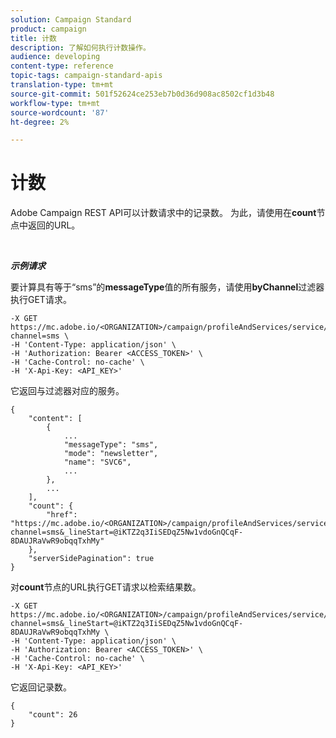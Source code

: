 ```yaml
---
solution: Campaign Standard
product: campaign
title: 计数
description: 了解如何执行计数操作。
audience: developing
content-type: reference
topic-tags: campaign-standard-apis
translation-type: tm+mt
source-git-commit: 501f52624ce253eb7b0d36d908ac8502cf1d3b48
workflow-type: tm+mt
source-wordcount: '87'
ht-degree: 2%

---
```



# 计数

Adobe Campaign REST API可以计数请求中的记录数。 为此，请使用在&#x200B;**count**&#x200B;节点中返回的URL。

<br/>

***示例请求***

要计算具有等于“sms”的&#x200B;**messageType**&#x200B;值的所有服务，请使用&#x200B;**byChannel**&#x200B;过滤器执行GET请求。

```
-X GET https://mc.adobe.io/<ORGANIZATION>/campaign/profileAndServices/service/byChannel?channel=sms \
-H 'Content-Type: application/json' \
-H 'Authorization: Bearer <ACCESS_TOKEN>' \
-H 'Cache-Control: no-cache' \
-H 'X-Api-Key: <API_KEY>'
```

它返回与过滤器对应的服务。

```
{
    "content": [
        {
            ...
            "messageType": "sms",
            "mode": "newsletter",
            "name": "SVC6",
            ...
        },
        ...
    ],
    "count": {
        "href": "https://mc.adobe.io/<ORGANIZATION>/campaign/profileAndServices/service/byChannel/_count?channel=sms&_lineStart=@iKTZ2q3IiSEDqZ5Nw1vdoGnQCqF-8DAUJRaVwR9obqqTxhMy"
    },
    "serverSidePagination": true
}
```

对&#x200B;**count**&#x200B;节点的URL执行GET请求以检索结果数。

```
-X GET https://mc.adobe.io/<ORGANIZATION>/campaign/profileAndServices/service/byChannel/_count?channel=sms&_lineStart=@iKTZ2q3IiSEDqZ5Nw1vdoGnQCqF-8DAUJRaVwR9obqqTxhMy \
-H 'Content-Type: application/json' \
-H 'Authorization: Bearer <ACCESS_TOKEN>' \
-H 'Cache-Control: no-cache' \
-H 'X-Api-Key: <API_KEY>'
```

它返回记录数。

```
{
    "count": 26
}
```

